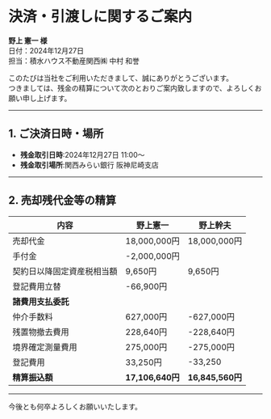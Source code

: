 # 決済・引渡しに関するご案内

**野上 憲一 様**  
日付：2024年12月27日  
担当：積水ハウス不動産関西㈱ 中村 和誉

このたびは当社をご利用いただきまして、誠にありがとうございます。  
つきましては、残金の精算について次のとおりご案内致しますので、よろしくお願い申し上げます。

---

## 1. ご決済日時・場所

- **残金取引日時**:2024年12月27日 11:00～  
- **残金取引場所**:関西みらい銀行 阪神尼崎支店

---

## 2. 売却残代金等の精算

| 内容                                | 野上憲一          | 野上幹夫              |
|-------------------------------------|---------------|-------------------|
| 売却代金| 18,000,000円| 18,000,000円|
| 手付金| -2,000,000円   |    |
| 契約日以降固定資産税相当額| 9,650円| 9,650円|
| 登記費用立替| -66,900円| |
| **諸費用支払委託**|||
| 仲介手数料| 627,000円  | -627,000円             |  
| 残置物撤去費用| 228,640円    | -228,640円|
| 境界確定測量費用| 275,000円    | -275,000円             |
| 登記費用| 33,250円|-33,250 |
| **精算振込額**|**17,106,640円**  |**16,845,560円** |

---

今後とも何卒よろしくお願いいたします。
